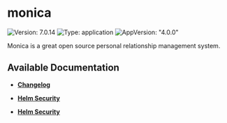 # monica

![Version: 7.0.14](https://img.shields.io/badge/Version-7.0.14-informational?style=flat-square) ![Type: application](https://img.shields.io/badge/Type-application-informational?style=flat-square) ![AppVersion: "4.0.0"](https://img.shields.io/badge/AppVersion-"4.0.0"-informational?style=flat-square)

Monica is a great open source personal relationship management system.

## Available Documentation

- [**Changelog**](CHANGELOG)

- [**Helm Security**](container-security)

- [**Helm Security**](helm-security)

